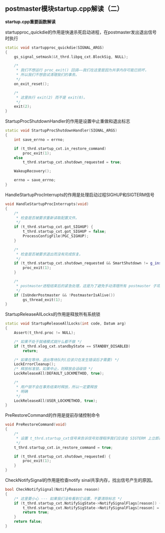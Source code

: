 ## postmaster模块startup.cpp解读（二）

**startup.cpp重要函数解读**



startupproc_quickdie的作用是快速杀死启动进程，在postmaster发出退出信号时执行

```c++
static void startupproc_quickdie(SIGNAL_ARGS)
{
    gs_signal_setmask(&t_thrd.libpq_cxt.BlockSig, NULL);

    /*
     * 我们不想运行 proc_exit() 回调——我们在这里是因为共享内存可能已损坏，
     * 所以我们不想尝试清理我们的事务。
     */
    on_exit_reset();

    /*
     * 这里执行 exit(2) 而不是 exit(0)。
     */
    exit(2);
}
```



StartupProcShutdownHandler的作用是设置中止重做和退出标志

```c++
static void StartupProcShutdownHandler(SIGNAL_ARGS)
{
    int save_errno = errno;

    if (t_thrd.startup_cxt.in_restore_command)
        proc_exit(1);
    else
        t_thrd.startup_cxt.shutdown_requested = true;

    WakeupRecovery();

    errno = save_errno;
}
```



HandleStartupProcInterrupts的作用是处理启动过程SIGHUP和SIGTERM信号

```c++
void HandleStartupProcInterrupts(void)
{
    /*
     * 检查是否被要求重新读取配置文件。
     */
    if (t_thrd.startup_cxt.got_SIGHUP) {
        t_thrd.startup_cxt.got_SIGHUP = false;
        ProcessConfigFile(PGC_SIGHUP);
    }

    /*
     * 检查是否被要求退出而没有完成恢复。
     */
    if (t_thrd.startup_cxt.shutdown_requested && SmartShutdown != g_instance.status) {
        proc_exit(1);
    }

    /*
     * postmaster进程结束后的紧急处理，这是为了避免手动清理所有 postmaster 子项的必要性。
     */
    if (IsUnderPostmaster && !PostmasterIsAlive())
        gs_thread_exit(1);
}
```



StartupReleaseAllLocks的作用是释放所有系统锁

```c++
static void StartupReleaseAllLocks(int code, Datum arg)
{
    Assert(t_thrd.proc != NULL);

    /* 如果不处于就绪模式就什么都不做 */
    if (t_thrd.xlog_cxt.standbyState == STANDBY_DISABLED)
        return;

    /* 如果在等待，退出等待队列(应该只在发生错误后才需要) */
    LockErrorCleanup();
    /* 释放标准锁，如果中止，则释放会话级锁 */
    LockReleaseAll(DEFAULT_LOCKMETHOD, true);

    /*
     * 用户锁不会在事务结束时释放，所以一定要释放
     * 明确
     */
    LockReleaseAll(USER_LOCKMETHOD, true);
}
```



PreRestoreCommand的作用是提前存储控制命令

```c++
void PreRestoreCommand(void)
{
    /*
     * 设置 t_thrd.startup_cxt信号来告诉信号处理程序我们应该在 SIGTERM 上立即退出。我们知道我们现在可以安全地做到这一点。检      * 查我们是否已经收到信号，这样我们就不会错过在此之前收到的关闭请求。
     */
    t_thrd.startup_cxt.in_restore_command = true;

    if (t_thrd.startup_cxt.shutdown_requested) {
        proc_exit(1);
    }
}
```



CheckNotifySignal的作用是检查notify sinal共享内存，找出信号产生的原因。

```c++
bool CheckNotifySignal(NotifyReason reason)
{
    /* 这里要小心 --- 如果我们没有看到它设置，不要清除标志 */
    if (t_thrd.startup_cxt.NotifySigState->NotifySignalFlags[reason]) {
        t_thrd.startup_cxt.NotifySigState->NotifySignalFlags[reason] = false;
        return true;
    }
    return false;
}
```

